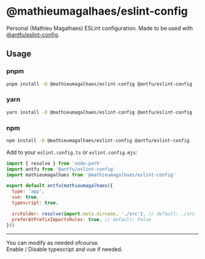 # @mathieumagalhaes/eslint-config

Personal (Mathieu Magalhaes) ESLint configuration.
Made to be used with [@antfu/eslint-config](https://github.com/antfu/eslint-config).

## Usage

### pnpm
```bash
pnpm install -D @mathieumagalhaes/eslint-config @antfu/eslint-config
```

### yarn
```bash
yarn install -D @mathieumagalhaes/eslint-config @antfu/eslint-config
```

### npm
```bash
npm install -D @mathieumagalhaes/eslint-config @antfu/eslint-config
```

Add to your `eslint.config.ts` or `eslint.config.mjs`:

```js
import { resolve } from 'node:path'
import antfu from '@antfu/eslint-config'
import mathieumagalhaes from '@mathieumagalhaes/eslint-config'

export default antfu(mathieumagalhaes({
  type: 'app',
  vue: true,
  typescript: true,

  srcFolder: resolve(import.meta.dirname, './src'), // default: ./src
  preferAtPrefixImportsRules: true, // default: false
}))
```
___

You can modify as needed ofcourse.<br>
Enable / Disable typescript and vue if needed.
